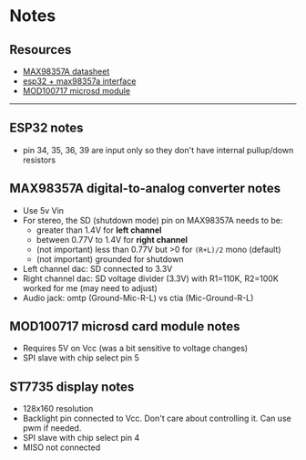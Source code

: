 # Notes

## Resources
- [MAX98357A datasheet](https://www.analog.com/media/en/technical-documentation/data-sheets/MAX98357A-MAX98357B.pdf)
- [esp32 + max98357a interface](https://circuitdigest.com/fullimage?i=circuitdiagram_mic/Interface-MAX98357A-I2S-Module-with-ESP32.png)
- [MOD100717 microsd module](https://components101.com/modules/micro-sd-card-module-pinout-features-datasheet-alternatives)
---

## ESP32 notes
- pin 34, 35, 36, 39 are input only so they don't have internal pullup/down resistors

## MAX98357A digital-to-analog converter notes
- Use 5v Vin
- For stereo, the SD (shutdown mode) pin on MAX98357A needs to be:
  - greater than 1.4V for **left channel**
  - between 0.77V to 1.4V for **right channel**
  - (not important) less than 0.77V but >0 for `(R+L)/2` mono (default)
  - (not important) grounded for shutdown
- Left channel dac: SD connected to 3.3V
- Right channel dac: SD voltage divider (3.3V) with R1=110K, R2=100K worked for me (may need to adjust)
- Audio jack: omtp (Ground-Mic-R-L) vs ctia (Mic-Ground-R-L)

## MOD100717 microsd card module notes
- Requires 5V on Vcc (was a bit sensitive to voltage changes)
- SPI slave with chip select pin 5

## ST7735 display notes
- 128x160 resolution
- Backlight pin connected to Vcc. Don't care about controlling it. Can use pwm if needed.
- SPI slave with chip select pin 4
- MISO not connected

